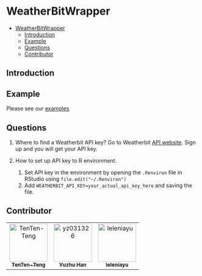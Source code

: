 # WeatherBitWrapper

- [WeatherBitWrapper](#weatherbitwrapper)
  - [Introduction](#introduction)
  - [Example](#example)
  - [Questions](#questions)
  - [Contributor](#contributor)

## Introduction

## Example
Please see our [examples](./example/example.qmd)

## Questions
1. Where to find a Weatherbit API key?
   Go to Weatherbit [API website](https://www.weatherbit.io/). Sign up and you will get your API key.

2. How to set up API key to R environment.
   1. Set API key in the environment by opening the `.Renviron` file in RStudio using `file.edit("~/.Renviron")`
   2. Add `WEATHERBIT_API_KEY=your_actual_api_key_here` and saving the file.
   
## Contributor
<!-- readme: contributors -start -->
<table>
	<tbody>
		<tr>
            <td align="center">
                <a href="https://github.com/TenTen-Teng">
                    <img src="https://avatars.githubusercontent.com/u/18547241?v=4" width="100;" alt="TenTen-Teng"/>
                    <br />
                    <sub><b>TenTen-Teng</b></sub>
                </a>
            </td>
            <td align="center">
                <a href="https://github.com/yz031326">
                    <img src="https://avatars.githubusercontent.com/u/180347465?v=4" width="100;" alt="yz031326"/>
                    <br />
                    <sub><b>Yuzhu Han</b></sub>
                </a>
            </td>
            <td align="center">
                <a href="https://github.com/Ieleniayu">
                    <img src="https://avatars.githubusercontent.com/u/113123777?v=4" width="100;" alt="Ieleniayu"/>
                    <br />
                    <sub><b>Ieleniayu</b></sub>
                </a>
            </td>
		</tr>
	<tbody>
</table>
<!-- readme: contributors -end -->
